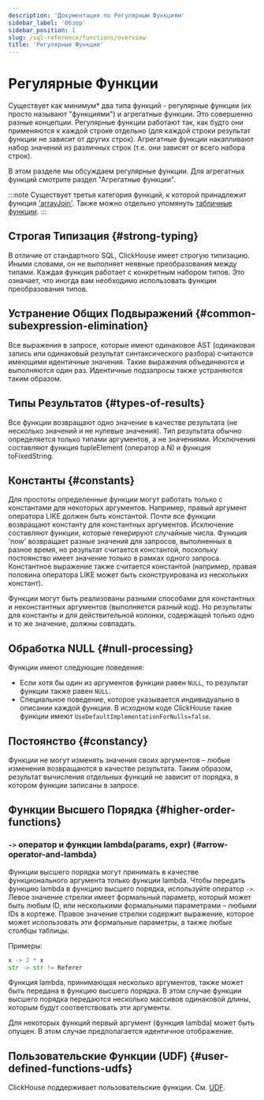 ```yaml
---
description: 'Документация по Регулярным Функциям'
sidebar_label: 'Обзор'
sidebar_position: 1
slug: /sql-reference/functions/overview
title: 'Регулярные Функции'
---
```



# Регулярные Функции

Существует как минимум\* два типа функций - регулярные функции (их просто называют "функциями") и агрегатные функции. Это совершенно разные концепции. Регулярные функции работают так, как будто они применяются к каждой строке отдельно (для каждой строки результат функции не зависит от других строк). Агрегатные функции накапливают набор значений из различных строк (т.е. они зависят от всего набора строк).

В этом разделе мы обсуждаем регулярные функции. Для агрегатных функций смотрите раздел "Агрегатные функции".

:::note 
Существует третья категория функций, к которой принадлежит функция ['arrayJoin'](../functions/array-join.md). Также можно отдельно упомянуть [табличные функции](../table-functions/index.md).
:::

## Строгая Типизация {#strong-typing}

В отличие от стандартного SQL, ClickHouse имеет строгую типизацию. Иными словами, он не выполняет неявные преобразования между типами. Каждая функция работает с конкретным набором типов. Это означает, что иногда вам необходимо использовать функции преобразования типов.

## Устранение Общих Подвыражений {#common-subexpression-elimination}

Все выражения в запросе, которые имеют одинаковое AST (одинаковая запись или одинаковый результат синтаксического разбора) считаются имеющими идентичные значения. Такие выражения объединяются и выполняются один раз. Идентичные подзапросы также устраняются таким образом.

## Типы Результатов {#types-of-results}

Все функции возвращают одно значение в качестве результата (не несколько значений и не нулевые значения). Тип результата обычно определяется только типами аргументов, а не значениями. Исключения составляют функция tupleElement (оператор a.N) и функция toFixedString.

## Константы {#constants}

Для простоты определенные функции могут работать только с константами для некоторых аргументов. Например, правый аргумент оператора LIKE должен быть константой.
Почти все функции возвращают константу для константных аргументов. Исключение составляют функции, которые генерируют случайные числа.
Функция 'now' возвращает разные значения для запросов, выполненных в разное время, но результат считается константой, поскольку постоянство имеет значение только в рамках одного запроса.
Константное выражение также считается константой (например, правая половина оператора LIKE может быть сконструирована из нескольких констант).

Функции могут быть реализованы разными способами для константных и неконстантных аргументов (выполняется разный код). Но результаты для константы и для действительной колонки, содержащей только одно и то же значение, должны совпадать.

## Обработка NULL {#null-processing}

Функции имеют следующие поведения:

- Если хотя бы один из аргументов функции равен `NULL`, то результат функции также равен `NULL`.
- Специальное поведение, которое указывается индивидуально в описании каждой функции. В исходном коде ClickHouse такие функции имеют `UseDefaultImplementationForNulls=false`.

## Постоянство {#constancy}

Функции не могут изменять значения своих аргументов – любые изменения возвращаются в качестве результата. Таким образом, результат вычисления отдельных функций не зависит от порядка, в котором функции записаны в запросе.

## Функции Высшего Порядка {#higher-order-functions}

### `->` оператор и функции lambda(params, expr) {#arrow-operator-and-lambda}

Функции высшего порядка могут принимать в качестве функционального аргумента только функции lambda. Чтобы передать функцию lambda в функцию высшего порядка, используйте оператор `->`. Левое значение стрелки имеет формальный параметр, который может быть любым ID, или несколькими формальными параметрами – любыми IDs в кортеже. Правое значение стрелки содержит выражение, которое может использовать эти формальные параметры, а также любые столбцы таблицы.

Примеры:

```python
x -> 2 * x
str -> str != Referer
```

Функция lambda, принимающая несколько аргументов, также может быть передана в функцию высшего порядка. В этом случае функции высшего порядка передаются несколько массивов одинаковой длины, которым будут соответствовать эти аргументы.

Для некоторых функций первый аргумент (функция lambda) может быть опущен. В этом случае предполагается идентичное отображение.

## Пользовательские Функции (UDF) {#user-defined-functions-udfs}

ClickHouse поддерживает пользовательские функции. См. [UDF](../functions/udf.md).
